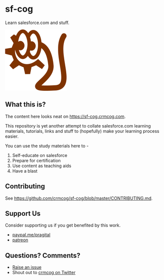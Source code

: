 # sf-cog

Learn salesforce.com and stuff.

![sf-cog-logo](./docs/.vuepress/public/images/sf-cog_logo.png)

## What this is?

The content here looks neat on https://sf-cog.crmcog.com.

This repository is yet another attempt to collate salesforce.com learning materials, tutorials, links and stuff to (hopefully) make your learning process easier.

You can use the study materials here to -

1. Self-educate on salesforce
1. Prepare for certification
1. Use content as teaching aids
1. Have a blast

## Contributing

See https://github.com/crmcog/sf-cog/blob/master/CONTRIBUTING.md.

## Support Us

Consider supporting us if you get benefited by this work.

- [paypal.me/pragital](https://www.paypal.me/pragital)
- [patreon](https://patreon.com/crmcog)

## Questions? Comments?

- [Raise an issue](https://github.com/crmcog/sf-cog/issues)
- Shout out to [crmcog on Twitter](https://twitter.com/crmcog)
